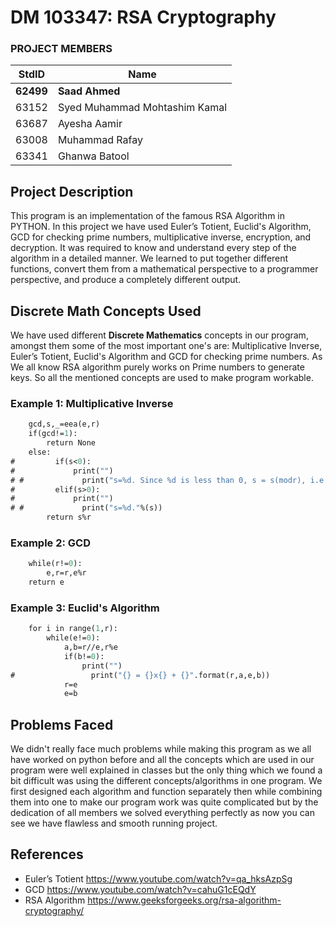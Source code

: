 # DM 103347: RSA Cryptography #
<!-- Replace XX with your course ID-->
### PROJECT MEMBERS ###
StdID | Name
------------ | -------------
**62499** | **Saad Ahmed** <!--this is the group leader in bold-->
63152 | Syed Muhammad Mohtashim Kamal
63687 | Ayesha Aamir 
63008 | Muhammad Rafay
63341 | Ghanwa Batool 
<!-- Replace name and student ids with acutally group member names and ids-->
## Project Description ##
This program is an implementation of the famous RSA Algorithm in PYTHON. In this project we have used Euler’s Totient, Euclid's Algorithm, GCD for checking prime numbers, multiplicative inverse, encryption, and decryption. It was required to know and understand every step of the algorithm in a detailed manner. We learned to put together different functions, convert them from a mathematical perspective to a programmer perspective, and produce a completely different output.

## Discrete Math Concepts Used ##
We have used different **Discrete Mathematics** concepts in our program, amongst them some of the most important one's are: Multiplicative Inverse, Euler’s Totient, Euclid's Algorithm and GCD for checking prime numbers. As We all know RSA algorithm purely works on Prime numbers to generate keys. So all the mentioned concepts are used to make program workable.
### Example 1: Multiplicative Inverse ###
```def mult_inv(e,r):
    gcd,s,_=eea(e,r)
    if(gcd!=1):
        return None
    else:
#         if(s<0):
#             print("")           
# #             print("s=%d. Since %d is less than 0, s = s(modr), i.e., s=%d."%(s,s,s%r))
#         elif(s>0):
#             print("")                
# #             print("s=%d."%(s))
        return s%r
```
### Example 2: GCD ###
```def egcd(e,r):
    while(r!=0):
        e,r=r,e%r
    return e
```
### Example 3: Euclid's Algorithm ### 
```def eugcd(e,r):
    for i in range(1,r):
        while(e!=0):
            a,b=r//e,r%e
            if(b!=0):
                print("")
#                 print("{} = {}x{} + {}".format(r,a,e,b))
            r=e
            e=b
```
## Problems Faced ##
We didn't really face much problems while making this program as we all have worked on python before and all the concepts which are used in our program were well explained in classes but the only thing which we found a bit difficult was using the different concepts/algorithms in one program. We first designed each algorithm and function separately then while combining them into one to make our program work was quite complicated but by the dedication of all members we solved everything perfectly as now you can see we have flawless and smooth running project.

## References ##
- Euler’s Totient https://www.youtube.com/watch?v=qa_hksAzpSg
- GCD https://www.youtube.com/watch?v=cahuG1cEQdY
- RSA Algorithm https://www.geeksforgeeks.org/rsa-algorithm-cryptography/
